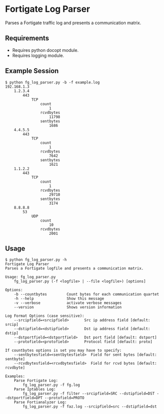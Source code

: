 # Fortigate Log Parser
Parses a Fortigate traffic log and presents a communication matrix. 

## Requirements
* Requires python docopt module.
* Requires logging module.

## Example Session

    $ python fg_log_parser.py -b -f example.log 
    192.168.1.3
	    1.2.3.4
		    443
			    TCP
				    count
					    1
				    rcvdbytes
					    11798
				    sentbytes
					    1686
	    4.4.5.5
		    443
			    TCP
				    count
					    1
				    rcvdbytes
					    7642
				    sentbytes
					    1621
	    1.1.2.2
		    443
			    TCP
				    count
					    1
				    rcvdbytes
					    29710
				    sentbytes
					    3174
	    8.8.8.8
		    53
			    UDP
				    count
					    10
				    rcvdbytes
					    2001

## Usage

    $ python fg_log_parser.py -h 
    Fortigate Log Parser
    Parses a Fortigate logfile and presents a communication matrix.
    
    Usage: fg_log_parser.py
        fg_log_parser.py (-f <logfile> | --file <logfile>) [options]
    
    Options:
        -b --countbytes         Count bytes for each communication quartet
        -h --help               Show this message
        -v --verbose            activate verbose messages
        --version               Shows version information
    
    Log Format Options (case sensitive):
        --srcipfield=<srcipfield>       Src ip address field [default: srcip]
        --dstipfield=<dstipfield>       Dst ip address field [default: dstip]
        --dstportfield=<dstportfield>   Dst port field [default: dstport]
        --protofield=<protofield>       Protocol field [default: proto]

    If countbytes options is set you may have to specify:
        --sentbytesfield=<sentbytesfield>  Field for sent bytes [default: sentbyte]
        --rcvdbytesfield=<rcvdbytesfield>  Field for rcvd bytes [default: rcvdbyte]
    
    Examples:
        Parse Fortigate Log:
            fg_log_parser.py -f fg.log
        Parse Iptables Log:
            fg_log_parser.py -f filter --srcipfield=SRC --dstipfield=DST --dstportfield=DPT --protofield=PROTO
        Parse Fortianalyzer Log:
            fg_log_parser.py -f faz.log --srcipfield=src --dstipfield=dst
